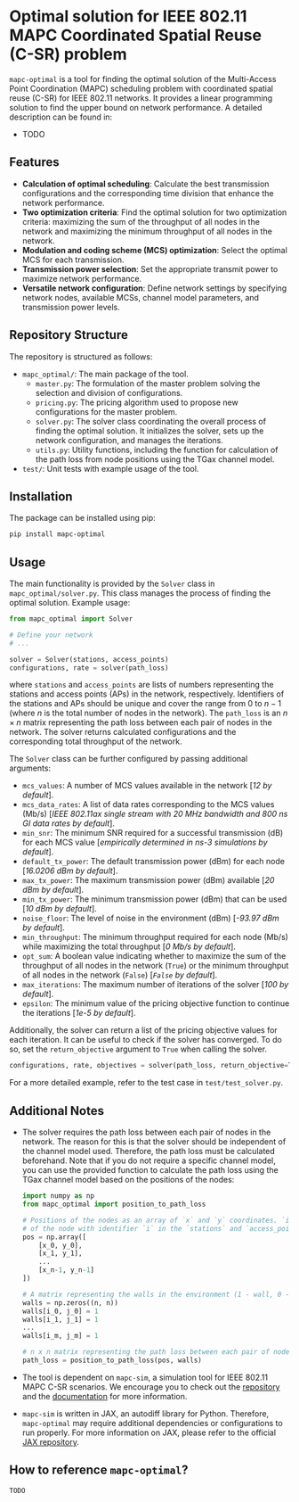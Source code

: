 # Optimal solution for IEEE 802.11 MAPC Coordinated Spatial Reuse (C-SR) problem

`mapc-optimal` is a tool for finding the optimal solution of the Multi-Access Point Coordination (MAPC) scheduling 
problem with coordinated spatial reuse (C-SR) for IEEE 802.11 networks. It provides a linear programming solution to 
find the upper bound on network performance. A detailed description can be found in:

- TODO

## Features

- **Calculation of optimal scheduling**: Calculate the best transmission configurations and the corresponding time 
  division that enhance the network performance.
- **Two optimization criteria**: Find the optimal solution for two optimization criteria: maximizing the sum of the 
  throughput of all nodes in the network and maximizing the minimum throughput of all nodes in the network.
- **Modulation and coding scheme (MCS) optimization**: Select the optimal MCS for each transmission.
- **Transmission power selection**: Set the appropriate transmit power to maximize network performance.
- **Versatile network configuration**: Define network settings by specifying network nodes, available MCSs, channel 
  model parameters, and transmission power levels.

## Repository Structure

The repository is structured as follows:

- `mapc_optimal/`: The main package of the tool.
  - `master.py`: The formulation of the master problem solving the selection and division of configurations.
  - `pricing.py`: The pricing algorithm used to propose new configurations for the master problem.
  - `solver.py`: The solver class coordinating the overall process of finding the optimal solution. It initializes the 
     solver, sets up the network configuration, and manages the iterations.
  - `utils.py`: Utility functions, including the function for calculation of the path loss from node positions using 
    the TGax channel model.
- `test/`: Unit tests with example usage of the tool.

## Installation

The package can be installed using pip:

```bash
pip install mapc-optimal
```

## Usage

The main functionality is provided by the `Solver` class in `mapc_optimal/solver.py`. This class manages the process of 
finding the optimal solution. Example usage:

```python
from mapc_optimal import Solver

# Define your network
# ...

solver = Solver(stations, access_points)
configurations, rate = solver(path_loss)
```

where `stations` and `access_points` are lists of numbers representing the stations and access points (APs) in the 
network, respectively. Identifiers of the stations and APs should be unique and cover the range from $0$ to $n - 1$
(where $n$ is the total number of nodes in the network). The `path_loss` is an $n \times n$ matrix representing the 
path loss between each pair of nodes in the network. The solver returns calculated configurations and the corresponding
total throughput of the network.

The `Solver` class can be further configured by passing additional arguments:

- `mcs_values`: A number of MCS values available in the network [*12 by default*].
- `mcs_data_rates`: A list of data rates corresponding to the MCS values (Mb/s) [*IEEE 802.11ax single stream with 20 
  MHz bandwidth and 800 ns GI data rates by default*].
- `min_snr`: The minimum SNR required for a successful transmission (dB) for each MCS value [*empirically determined 
  in ns-3 simulations by default*].
- `default_tx_power`: The default transmission power (dBm) for each node [*16.0206 dBm by default*].
- `max_tx_power`: The maximum transmission power (dBm) available [*20 dBm by default*].
- `min_tx_power`: The minimum transmission power (dBm) that can be used [*10 dBm by default*].
- `noise_floor`: The level of noise in the environment (dBm) [*-93.97 dBm by default*].
- `min_throughput`: The minimum throughput required for each node (Mb/s) while maximizing the total throughput 
  [*0 Mb/s by default*].
- `opt_sum`: A boolean value indicating whether to maximize the sum of the throughput of all nodes in the network 
  (`True`) or the minimum throughput of all nodes in the network (`False`) [*`False` by default*].
- `max_iterations`: The maximum number of iterations of the solver [*100 by default*].
- `epsilon`: The minimum value of the pricing objective function to continue the iterations [*1e-5 by default*].

Additionally, the solver can return a list of the pricing objective values for each iteration. It can be useful to 
check if the solver has converged. To do so, set the `return_objective` argument to `True` when calling the solver.

```python
configurations, rate, objectives = solver(path_loss, return_objective=True)
```

For a more detailed example, refer to the test case in `test/test_solver.py`.

## Additional Notes

- The solver requires the path loss between each pair of nodes in the network. The reason for this is that the solver 
  should be independent of the channel model used. Therefore, the path loss must be calculated beforehand. Note that 
  if you do not require a specific channel model, you can use the provided function to calculate the path loss 
  using the TGax channel model based on the positions of the nodes:
     
    ```python
    import numpy as np    
    from mapc_optimal import position_to_path_loss
  
    # Positions of the nodes as an array of `x` and `y` coordinates. `i`-th row represents the position 
    # of the node with identifier `i` in the `stations` and `access_points` lists.
    pos = np.array([
        [x_0, y_0],
        [x_1, y_1],
        ...
        [x_n-1, y_n-1]
    ])
    
    # A matrix representing the walls in the environment (1 - wall, 0 - no wall between nodes `i` and `j`).
    walls = np.zeros((n, n))
    walls[i_0, j_0] = 1
    walls[i_1, j_1] = 1
    ...
    walls[i_m, j_m] = 1

    # n x n matrix representing the path loss between each pair of nodes.
    path_loss = position_to_path_loss(pos, walls)
    ```
- The tool is dependent on `mapc-sim`, a simulation tool for IEEE 802.11 MAPC C-SR scenarios. We encourage you to 
  check out the [repository](https://github.com/ml4wifi-devs/mapc-sim) and the [documentation](...) for more information.
- `mapc-sim` is written in JAX, an autodiff library for Python. Therefore, `mapc-optimal` may require additional 
  dependencies or configurations to run properly. For more information on JAX, please refer to the official [JAX repository](https://jax.readthedocs.io/en/latest/).

## How to reference `mapc-optimal`?

```
TODO
```
